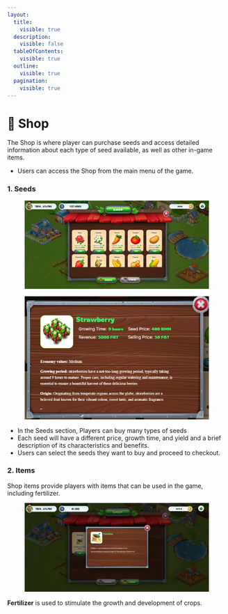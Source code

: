 ```yaml
---
layout:
  title:
    visible: true
  description:
    visible: false
  tableOfContents:
    visible: true
  outline:
    visible: true
  pagination:
    visible: true
---
```


# 🛒 Shop

The Shop is where player can purchase seeds and access detailed information about each type of seed available, as well as other in-game items.

* Users can access the Shop from the main menu of the game.

### 1. Seeds <a href="#id-1.-seeds" id="id-1.-seeds"></a>

<figure><img src="../../.gitbook/assets/shops.png" alt=""><figcaption></figcaption></figure>

<figure><img src="../../.gitbook/assets/seed.png" alt=""><figcaption></figcaption></figure>

* In the Seeds section, Players can buy many types of seeds
* Each seed will have a different price, growth time, and yield and a brief description of its characteristics and benefits.
* Users can select the seeds they want to buy and proceed to checkout.

### 2. Items <a href="#id-3.-items" id="id-3.-items"></a>

Shop items provide players with items that can be used in the game, including fertilizer.

<figure><img src="../../.gitbook/assets/shop item.png" alt=""><figcaption></figcaption></figure>

**Fertilizer** is used to stimulate the growth and development of crops.&#x20;



